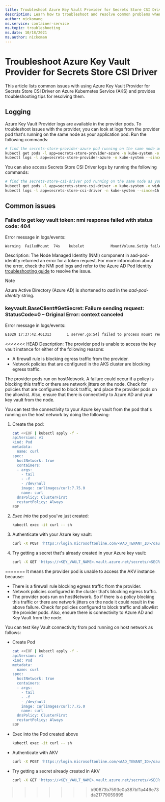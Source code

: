 ```yaml
---
title: Troubleshoot Azure Key Vault Provider for Secrets Store CSI Driver on Azure Kubernetes Service (AKS)
description: Learn how to troubleshoot and resolve common problems when you're using the Azure Key Vault Provider for Secrets Store CSI Driver with Azure Kubernetes Service (AKS).
author: nickomang
ms.service: container-service
ms.topic: troubleshooting
ms.date: 10/18/2021
ms.author: nickoman
---
```


# Troubleshoot Azure Key Vault Provider for Secrets Store CSI Driver

This article lists common issues with using Azure Key Vault Provider for Secrets Store CSI Driver on Azure Kubernetes Service (AKS) and provides troubleshooting tips for resolving them.

## Logging

Azure Key Vault Provider logs are available in the provider pods. To troubleshoot issues with the provider, you can look at logs from the provider pod that's running on the same node as your application pod. Run the following commands:

```bash
# find the secrets-store-provider-azure pod running on the same node as your application pod
kubectl get pods -l app=secrets-store-provider-azure -n kube-system -o wide
kubectl logs -l app=secrets-store-provider-azure -n kube-system --since=1h | grep ^E
```

You can also access Secrets Store CSI Driver logs by running the following commands:

```bash
# find the secrets-store-csi-driver pod running on the same node as your application pod
kubectl get pods -l app=secrets-store-csi-driver -n kube-system -o wide
kubectl logs -l app=secrets-store-csi-driver -n kube-system --since=1h | grep ^E
```

## Common issues

### Failed to get key vault token: nmi response failed with status code: 404

Error message in logs/events:

```bash
Warning  FailedMount  74s    kubelet            MountVolume.SetUp failed for volume "secrets-store-inline" : kubernetes.io/csi: mounter.SetupAt failed: rpc error: code = Unknown desc = failed to mount secrets store objects for pod default/test, err: rpc error: code = Unknown desc = failed to mount objects, error: failed to get keyvault client: failed to get key vault token: nmi response failed with status code: 404, err: <nil>
```

Description: The Node Managed Identity (NMI) component in aad-pod-identity returned an error for a token request. For more information about the error, check the NMI pod logs and refer to the Azure AD Pod Identity [troubleshooting guide][aad-troubleshooting] to resolve the issue. 

> [!NOTE]
> Azure Active Directory (Azure AD) is shortened to *aad* in the *aad-pod-identity* string.

### keyvault.BaseClient#GetSecret: Failure sending request: StatusCode=0 – Original Error: context canceled

Error message in logs/events:

```bash
E1029 17:37:42.461313       1 server.go:54] failed to process mount request, error: keyvault.BaseClient#GetSecret: Failure sending request: StatusCode=0 -- Original Error: context deadline exceeded
```

<<<<<<< HEAD
Description: The provider pod is unable to access the key vault instance for either of the following reasons:
- A firewall rule is blocking egress traffic from the provider.
- Network policies that are configured in the AKS cluster are blocking egress traffic.

The provider pods run on hostNetwork. A failure could occur if a policy is blocking this traffic or there are network jitters on the node. Check for policies that are configured to block traffic, and place the provider pods on the allowlist. Also, ensure that there is connectivity to Azure AD and your key vault from the node.

You can test the connectivity to your Azure key vault from the pod that's running on the host network by doing the following:

1. Create the pod:

    ```bash
    cat <<EOF | kubectl apply -f -
    apiVersion: v1
    kind: Pod
    metadata:
      name: curl
    spec:
      hostNetwork: true
      containers:
      - args:
        - tail
        - -f
        - /dev/null
        image: curlimages/curl:7.75.0
        name: curl
      dnsPolicy: ClusterFirst
      restartPolicy: Always
    EOF
    ```

1. *Exec into* the pod you've just created:

    ```bash
    kubectl exec -it curl -- sh
    ```

1. Authenticate with your Azure key vault:

    ```bash
    curl -X POST 'https://login.microsoftonline.com/<AAD_TENANT_ID>/oauth2/v2.0/token' -d 'grant_type=client_credentials&client_id=<AZURE_CLIENT_ID>&client_secret=<AZURE_CLIENT_SECRET>&scope=https://vault.azure.net/.default'
    ```

1. Try getting a secret that's already created in your Azure key vault:

    ```bash
    curl -X GET 'https://<KEY_VAULT_NAME>.vault.azure.net/secrets/<SECRET_NAME>?api-version=7.2' -H "Authorization: Bearer <ACCESS_TOKEN_ACQUIRED_ABOVE>"
    ```
=======
It means the provider pod is unable to access the AKV instance because:

- There is a firewall rule blocking egress traffic from the provider.
- Network policies configured in the cluster that’s blocking egress traffic.
- The provider pods run on hostNetwork. So if there is a policy blocking this traffic or there are network jitters on the node it could result in the above failure. Check for policies configured to block traffic and allowlist the provider pods. Also, ensure there is connectivity to Azure AD and Key Vault from the node.

You can test Key Vault connectivity from pod running on host network as follows:

- Create Pod

  ```bash
  cat <<EOF | kubectl apply -f -
  apiVersion: v1
  kind: Pod
  metadata:
    name: curl
  spec:
    hostNetwork: true
    containers:
    - args:
      - tail
      - -f
      - /dev/null
      image: curlimages/curl:7.75.0
      name: curl
    dnsPolicy: ClusterFirst
    restartPolicy: Always
  EOF
  ```

- Exec into the Pod created above

  ```bash
  kubectl exec -it curl -- sh
  ```

- Authenticate with AKV

  ```bash
  curl -X POST 'https://login.microsoftonline.com/<AAD_TENANT_ID>/oauth2/v2.0/token' -d 'grant_type=client_credentials&client_id=<AZURE_CLIENT_ID>&client_secret=<AZURE_CLIENT_SECRET>&scope=https://vault.azure.net/.default'
  ```

- Try getting a secret already created in AKV

  ```bash
  curl -X GET 'https://<KEY_VAULT_NAME>.vault.azure.net/secrets/<SECRET_NAME>?api-version=7.2' -H "Authorization: Bearer <ACCESS_TOKEN_ACQUIRED_ABOVE>"
  ```
>>>>>>> b90873b7593e0a387bf1a446e73da21779059895

<!-- LINKS EXTERNAL -->
[aad-troubleshooting]: https://azure.github.io/aad-pod-identity/docs/troubleshooting/
